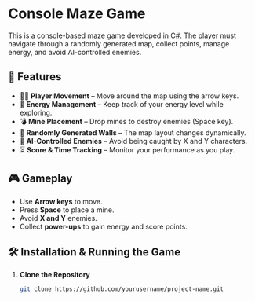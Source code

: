 # Console Maze Game

This is a console-based maze game developed in C#. The player must navigate through a randomly generated map, collect points, manage energy, and avoid AI-controlled enemies.

## 🚀 Features

- 🏃‍♂️ **Player Movement** – Move around the map using the arrow keys.
- 🔋 **Energy Management** – Keep track of your energy level while exploring.
- 💣 **Mine Placement** – Drop mines to destroy enemies (Space key).
- 🧱 **Randomly Generated Walls** – The map layout changes dynamically.
- 🤖 **AI-Controlled Enemies** – Avoid being caught by X and Y characters.
- ⏳ **Score & Time Tracking** – Monitor your performance as you play.

## 🎮 Gameplay

- Use **Arrow keys** to move.
- Press **Space** to place a mine.
- Avoid **X and Y** enemies.
- Collect **power-ups** to gain energy and score points.

## 🛠 Installation & Running the Game

1. **Clone the Repository**  
   ```sh
   git clone https://github.com/yourusername/project-name.git
